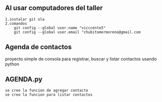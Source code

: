 ## Al usar computadores del taller
    1.instalar git ola
    2.comandos
        git config --global user.name "vicccente5"
        git config --global user.email "chubitomermoreno@gmail.com


## Agenda de contactos
proyecto simple de consola para registrar, buscar y listar contactos usando python

## AGENDA.py
    se creo la funcion de agregar contacto
    se creo la funcion para listar contactos
